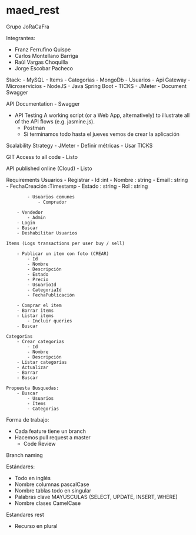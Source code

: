 # maed_rest

Grupo JoRaCaFra

Integrantes:

- Franz Ferrufino Quispe
- Carlos Montellano Barriga
- Raúl Vargas Choquilla
- Jorge Escobar Pacheco

Stack:
	- MySQL - Items - Categorias
	- MongoDb - Usuarios
	- Api Gateway
	- Microservicios
		- NodeJS
		- Java Spring Boot
	- TICKS
	- JMeter
	- Document Swagger
	
API Documentation
	- Swagger

- API Testing A working script (or a Web App, alternatively) to illustrate all of the API flows (e.g. jasmine.js).
	- Postman
	- Si terminamos todo hasta el jueves vemos de crear la aplicación
		
Scalability Strategy
	- JMeter
		- Definir métricas
	- Usar TICKS
		
GIT Access to all code
	- Listo

API published online (Cloud)
	- Listo	

Requirements
	Usuarios
		- Registrar
				- Id :int 
				- Nombre : string
				- Email : string
				- FechaCreación :Timestamp
				- Estado : string
				- Rol : string
			
			- Usuarios comunes
				- Comprador
		
		- Vendedor
			- Admin
		- Login
		- Buscar
		- Deshabilitar Usuarios

	Items (Logs transactions per user buy / sell)
		
		- Publicar un item con foto (CREAR)
			- Id
			- Nombre 
			- Descripción
			- Estado
			- Precio
			- UsuarioId
			- CategoriaId
			- FechaPublicación
			
		- Comprar el item 
		- Borrar items
		- Listar items
			- Incluir queries
		- Buscar

	Categorias
		- Crear categorias
			- Id
			- Nombre
			- Descripción
		- Listar categorias
		- Actualizar
		- Borrar
		- Buscar

	Propuesta Busquedas:
		- Buscar 
			- Usuarios
			- Items
			- Categorias

Forma de trabajo:

- Cada feature tiene un branch
- Hacemos pull request a master
	- Code Review

Branch naming


Estándares:

- Todo en inglés
- Nombre columnas pascalCase
- Nombre tablas todo en singular
- Palabras clave MAYÚSCULAS (SELECT, UPDATE, INSERT, WHERE)
- Nombre clases CamelCase

Estandares rest
- Recurso en plural

